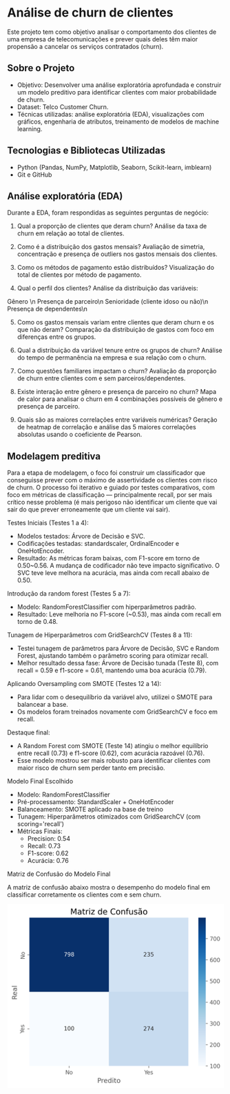 # Análise de churn de clientes

Este projeto tem como objetivo analisar o comportamento dos clientes de uma empresa de telecomunicações e prever quais deles têm maior propensão a cancelar os serviços contratados (churn).

## Sobre o Projeto
- Objetivo: Desenvolver uma análise exploratória aprofundada e construir um modelo preditivo para identificar clientes com maior probabilidade de churn.
- Dataset: Telco Customer Churn.
- Técnicas utilizadas: análise exploratória (EDA), visualizações com gráficos, engenharia de atributos, treinamento de modelos de machine learning.

## Tecnologias e Bibliotecas Utilizadas
- Python (Pandas, NumPy, Matplotlib, Seaborn, Scikit-learn, imblearn)
- Git e GitHub

## Análise exploratória (EDA)
Durante a EDA, foram respondidas as seguintes perguntas de negócio:

1. Qual a proporção de clientes que deram churn?
Análise da taxa de churn em relação ao total de clientes.

2. Como é a distribuição dos gastos mensais?
Avaliação de simetria, concentração e presença de outliers nos gastos mensais dos clientes.

3. Como os métodos de pagamento estão distribuídos?
Visualização do total de clientes por método de pagamento.

4. Qual o perfil dos clientes?
Análise da distribuição das variáveis:

Gênero \n
Presença de parceiro\n
Senioridade (cliente idoso ou não)\n
Presença de dependentes\n

5. Como os gastos mensais variam entre clientes que deram churn e os que não deram?
Comparação da distribuição de gastos com foco em diferenças entre os grupos.

6. Qual a distribuição da variável tenure entre os grupos de churn?
Análise do tempo de permanência na empresa e sua relação com o churn.

7. Como questões familiares impactam o churn?
Avaliação da proporção de churn entre clientes com e sem parceiros/dependentes.

8. Existe interação entre gênero e presença de parceiro no churn?
Mapa de calor para analisar o churn em 4 combinações possíveis de gênero e presença de parceiro.

9. Quais são as maiores correlações entre variáveis numéricas?
Geração de heatmap de correlação e análise das 5 maiores correlações absolutas usando o coeficiente de Pearson.

## Modelagem preditiva
Para a etapa de modelagem, o foco foi construir um classificador que conseguisse prever com o máximo de assertividade os clientes com risco de churn. O processo foi iterativo e guiado por testes comparativos, com foco em métricas de classificação — principalmente recall, por ser mais crítico nesse problema (é mais perigoso não identificar um cliente que vai sair do que prever erroneamente que um cliente vai sair).

Testes Iniciais (Testes 1 a 4):
- Modelos testados: Árvore de Decisão e SVC.
- Codificações testadas: standardscaler, OrdinalEncoder e OneHotEncoder.
- Resultado: As métricas foram baixas, com F1-score em torno de 0.50~0.56. A mudança de codificador não teve impacto significativo. O SVC teve leve melhora na acurácia, mas ainda com recall abaixo de 0.50.

Introdução da random forest (Testes 5 a 7):
- Modelo: RandomForestClassifier com hiperparâmetros padrão.
- Resultado: Leve melhoria no F1-score (~0.53), mas ainda com recall em torno de 0.48.

Tunagem de Hiperparâmetros com GridSearchCV (Testes 8 a 11):
- Testei tunagem de parâmetros para Árvore de Decisão, SVC e Random Forest, ajustando também o parâmetro scoring para otimizar recall.
- Melhor resultado dessa fase: Árvore de Decisão tunada (Teste 8), com recall = 0.59 e f1-score = 0.61, mantendo uma boa acurácia (0.79).

Aplicando Oversampling com SMOTE (Testes 12 a 14):
- Para lidar com o desequilíbrio da variável alvo, utilizei o SMOTE para balancear a base.
- Os modelos foram treinados novamente com GridSearchCV e foco em recall.

Destaque final:
- A Random Forest com SMOTE (Teste 14) atingiu o melhor equilíbrio entre recall (0.73) e f1-score (0.62), com acurácia razoável (0.76).
- Esse modelo mostrou ser mais robusto para identificar clientes com maior risco de churn sem perder tanto em precisão.

Modelo Final Escolhido
- Modelo: RandomForestClassifier
- Pré-processamento: StandardScaler + OneHotEncoder
- Balanceamento: SMOTE aplicado na base de treino
- Tunagem: Hiperparâmetros otimizados com GridSearchCV (com scoring='recall')
- Métricas Finais:
  - Precision: 0.54
  - Recall: 0.73
  - F1-score: 0.62
  - Acurácia: 0.76

Matriz de Confusão do Modelo Final

A matriz de confusão abaixo mostra o desempenho do modelo final em classificar corretamente os clientes com e sem churn.

![Matriz de Confusão](CM.png)
